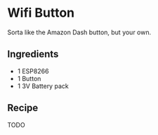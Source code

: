 Wifi Button
===========

Sorta like the Amazon Dash button, but your own.

Ingredients
-----------

* 1 ESP8266
* 1 Button
* 1 3V Battery pack

Recipe
------

TODO
